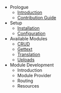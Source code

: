 - Prologue
    - [Introduction](/docs/{{version}}/foundation/introduction)
    - [Contribution Guide](/docs/{{version}}/foundation/contributions)
- Setup
    - [Installation](/docs/{{version}}/foundation/installation)
    - [Configuration](/docs/{{version}}/foundation/configuration)
- Available Modules
    - [CRUD](/docs/{{version}}/crud/introduction)
    - [Gettext](/docs/{{version}}/gettext/introduction)
    - [Translation](/docs/{{version}}/translation/introduction)
    - [Uploads](/docs/{{version}}/uploads/introduction)
- Module Development
    - Introduction
    - Module Provider
    - Routing
    - Resources